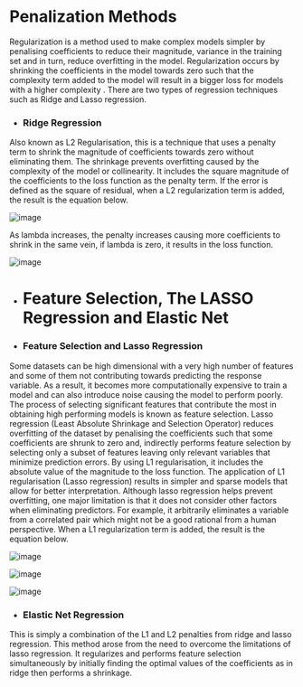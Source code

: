 
# Penalization Methods
Regularization is a method used to make complex models simpler by penalising coefficients to reduce their magnitude, variance in the training set and in turn, reduce overfitting in the model. Regularization occurs by shrinking the coefficients in the model towards zero such that the complexity term added to the model will result in a bigger loss for models with a higher complexity . There are two types of regression techniques such as Ridge and Lasso regression.

- ### Ridge Regression

Also known as L2 Regularisation, this is a technique that uses a penalty term to shrink the magnitude of coefficients towards zero without eliminating them. The shrinkage prevents overfitting caused by the complexity of the model or  collinearity. It includes the square magnitude of the coefficients to the loss function as the penalty term.  If the error is defined as the square of residual, when a L2 regularization term is added, the  result is the equation below.

![image](https://user-images.githubusercontent.com/93423367/204123721-dbc68685-38fc-4276-8237-17d648f086ba.png)


As lambda increases, the penalty increases causing more coefficients to shrink in the same vein, if lambda is zero, it results in the loss function.

![image](https://user-images.githubusercontent.com/93423367/204123730-0c51dd27-2434-4a2c-b6c4-2adec43cd262.png)


- # Feature Selection, The LASSO Regression and Elastic Net

- ### Feature Selection and Lasso Regression
Some datasets can be high dimensional with a very high number of features and some of them not contributing towards predicting the response variable. As a result, it becomes more computationally expensive to train a model and can also introduce noise causing the model to perform poorly. The process of selecting significant features that contribute the most in obtaining high performing models is known as feature selection. Lasso regression (Least Absolute Shrinkage and Selection Operator) reduces overfitting of the dataset by penalising the coefficients such that some coefficients are shrunk to zero and, indirectly performs feature selection by selecting only a subset of features leaving only relevant variables that minimize prediction errors. By using L1 regularisation, it includes the absolute value of the magnitude to the loss function. The application of L1 regularisation (Lasso regression)  results in simpler and sparse models that allow for better interpretation. Although lasso regression helps prevent overfitting, one major limitation is that it does not consider other factors when eliminating predictors. For example, it arbitrarily  eliminates a variable from a correlated pair which might not be a good rational from a human perspective. When a L1 regularization term is added, the  result is the equation below.

![image](https://user-images.githubusercontent.com/93423367/204123769-6ff47542-0dbc-4e38-8b3c-c4aca64bf3ee.png)

![image](https://user-images.githubusercontent.com/93423367/204123771-ab6fde6f-ec1b-415c-8ff7-bcdc8e6fb855.png)


![image](https://user-images.githubusercontent.com/93423367/204123775-8adf34e2-c55d-4810-892e-66881987cfba.png)


- ### Elastic Net Regression
This is simply a combination of the L1 and L2 penalties from ridge and lasso regression. This method arose from the need to overcome the limitations of lasso regression. It regularizes and performs feature selection simultaneously by initially finding the optimal values of the coefficients as in ridge then performs a shrinkage.





